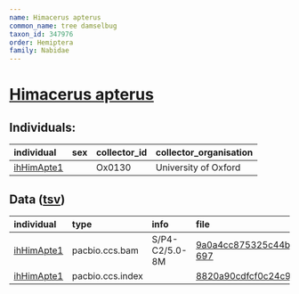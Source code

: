 ```yaml
---
name: Himacerus apterus
common_name: tree damselbug
taxon_id: 347976
order: Hemiptera
family: Nabidae
---
```


# [Himacerus apterus](https://www.ebi.ac.uk/ena/data/taxonomy/v1/taxon/tax-id/347976)

## Individuals:

| individual | sex | collector_id | collector_organisation |
| :--------- | :-: | :----------- | :--------------------- |
| [ihHimApte1](ihHimApte1.md) |  | Ox0130 | University of Oxford |

## Data ([tsv](Himacerus_apterus_data.tsv))

| individual | type | info | file |
| :--------- | :--- | :--- | :--- |
| [ihHimApte1](ihHimApte1.md) | pacbio.ccs.bam | S/P4-C2/5.0-8M | [9a0a4cc875325c44bf01225021608b65-697](https://darwin.cog.sanger.ac.uk/insects/Himacerus_apterus/ihHimApte1/genomic_data/pacbio/m64097_200524_150822.ccs.bam) |
| [ihHimApte1](ihHimApte1.md) | pacbio.ccs.index |  | [8820a90cdfcf0c24c9b3fd5add82d9de-2](https://darwin.cog.sanger.ac.uk/insects/Himacerus_apterus/ihHimApte1/genomic_data/pacbio/m64097_200524_150822.ccs.bam.pbi) |
